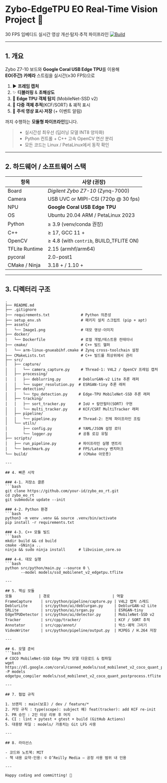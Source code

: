 # Zybo-EdgeTPU **EO Real-Time Vision** Project 🚀  
30 FPS 임베디드 실시간 영상 개선·탐지·추적 파이프라인
[![Build](https://img.shields.io/github/actions/workflow/status/your-id/zybo_eo_rt/build.yml?branch=main)](../../actions)

---

## 1. 개요
Zybo Z7-10 보드와 **Google Coral USB Edge TPU**를 이용해  
**EO(주간) 카메라** 스트림을 실시간(≥30 FPS)으로  

1. ▶️ **프레임 캡처**  
2. ✨ **디블러링** & **초해상도**  
3. 🎯 **Edge TPU 객체 탐지** (MobileNet-SSD v2)  
4. 📍 **다중 객체 추적**(KCF/SORT) & 궤적 표시  
5. 💾 **주석 영상 표시·저장** (+ 이벤트 알림)  

까지 수행하는 **모듈형 파이프라인**입니다.

> - 실시간성 최우선 (딥러닝 모델 INT8 양자화)  
> - Python 컨트롤 + C++ 고속 OpenCV 연산 분리  
> - 모든 코드는 Linux / PetaLinux에서 동작 확인

---

## 2. 하드웨어 / 소프트웨어 스택
| 항목            | 사양 (권장)                       |
|-----------------|-----------------------------------|
| Board          | *Digilent Zybo Z7-10* (Zynq-7000) |
| Camera         | USB UVC or MIPI-CSI (720p @ 30 fps) |
| NPU            | **Google Coral USB Edge TPU**      |
| OS             | Ubuntu 20.04 ARM / PetaLinux 2023 |
| Python         | ≥ 3.9 (venv/conda 권장)           |
| C++            | ≥ 17,  GCC 11 +                    |
| OpenCV         | ≥ 4.8 (with `contrib`, BUILD_TFLITE ON) |
| TFLite Runtime | 2.15 (armhf/arm64)                |
| pycoral        | 2.0-post1                         |
| CMake / Ninja  | 3.18 + / 1.10 +                   |

---

## 3. 디렉터리 구조
``` text
.
├── README.md
├── .gitignore
├── requirements.txt              # Python 의존성
├── setup_env.sh                  # 패키지 설치 스크립트 (pip + apt)
├── assets/
│   └── Image1.png                # 데모 영상·이미지
├── docker/
│   └── Dockerfile                # 로컬 개발/테스트용 컨테이너
├── cmake/                        # C++ 빌드 헬퍼
│   └── arm-linux-gnueabihf.cmake # Zynq cross‑toolchain 설정
├── CMakeLists.txt                # C++ 빌드를 최상위에서 관리
├── src/
│   ├── capture/
│   │   └── camera_capture.py     # Thread‑1: V4L2 / OpenCV 프레임 캡처
│   ├── processing/
│   │   ├── deblurring.py        # DeblurGAN‑v2 Lite 추론 래퍼
│   │   └── super_resolution.py  # ESRGAN‑tiny 추론 래퍼
│   ├── detection/
│   │   └── tpu_detection.py     # Edge‑TPU MobileNet‑SSD 추론 래퍼
│   ├── tracking/
│   │   ├── sort_tracker.py      # IoU + 칼만필터(SORT) 구현
│   │   └── multi_tracker.py     # KCF/CSRT MultiTracker 래퍼
│   ├── pipeline/
│   │   └── pipeline.py          # Thread‑2: 전체 파이프라인 조립
│   └── utils/
│       ├── config.py            # YAML/JSON 설정 로더
│       └── logger.py            # 공통 로깅 유틸
├── scripts/
│   ├── run_pipeline.py          # 파이프라인 실행 엔트리
│   └── benchmark.py             # FPS/Latency 벤치마크
└── build/                       # (CMake 아웃풋)

---

## 4. 빠른 시작

### 4-1. 저장소 클론
```bash
git clone https://github.com/your-id/zybo_eo_rt.git
cd zybo_eo_rt
git submodule update --init

### 4-2. Python 환경
```bash
python3 -m venv .venv && source .venv/bin/activate
pip install -r requirements.txt

### 4-3. C++ 모듈 빌드
```bash
mkdir build && cd build
cmake -GNinja ..
ninja && sudo ninja install      # libvision_core.so

### 4-4. 데모 실행
```bash
python src/python/main.py --source 0 \
       --model models/ssd_mobilenet_v2_edgetpu.tflite

---

## 5. 핵심 모듈
모듈            | 경로                            | 역할
FrameCapture    | src/python/pipeline/capture.py | V4L2 캡처 스레드
DeblurLite      | src/python/ai/deblurgan.py     | DeblurGAN-v2 Lite
SRLite          | src/python/ai/srgan.py         | ESRGAN-tiny
EdgeTPUDetector | src/python/ai/detector.py      | MobileNet-SSD v2
Tracker         | src/cpp/tracker/               | KCF / SORT 추적
Annotator       | src/cpp/annot/                 | 박스·궤적 그리기
VideoWriter     | src/python/pipeline/output.py  | MJPEG / H.264 저장

---

## 6. 모델 준비
```bash
# COCO MobileNet-SSD Edge TPU 모델 다운로드 & 컴파일
wget https://dl.google.com/coral/canned_models/ssd_mobilenet_v2_coco_quant_postprocess.tflite -P models
edgetpu_compiler models/ssd_mobilenet_v2_coco_quant_postprocess.tflite

---

## 7. 협업 규칙

1. 브랜치 : main(보호) / dev / feature/*
2. 커밋 규칙 : type(scope): subject 예) feat(tracker): add KCF re-init
3. PR 승인 : 2인 이상 리뷰 후 머지
4. CI : lint + pytest + gtest + build (GitHub Actions)
5. 대용량 파일 : models/ 가중치는 Git LFS 사용

---

## 8. 라이선스

- 코드와 노트북: MIT
- 책 내용 요약·인용: © O’Reilly Media – 공정 사용 범위 내 인용

---

Happy coding and committing! 🚀
